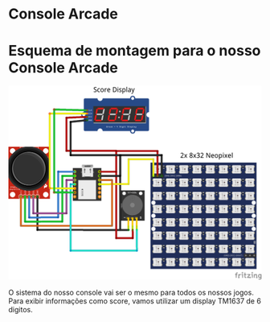 # Console Arcade

# Esquema de montagem para o nosso Console Arcade
![Esquema de Montagem](https://github.com/djairjr/oficina_CircuitPython/blob/main/aula_09_Console/images/Xiao_Neopixel_bb.png)

O sistema do nosso console vai ser o mesmo para todos os nossos jogos.
Para exibir informações como score, vamos utilizar um display TM1637 de 6 digitos.

